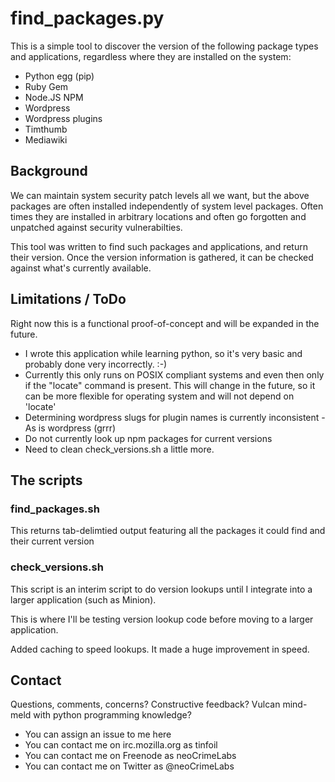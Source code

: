 # find_packages.py

This is a simple tool to discover the version of the following package types and applications, regardless where they are installed on the system:

* Python egg (pip)
* Ruby Gem
* Node.JS NPM
* Wordpress
* Wordpress plugins
* Timthumb
* Mediawiki

## Background

We can maintain system security patch levels all we want, but the above packages are often installed independently of system level packages.  Often times they are installed in arbitrary locations and often go forgotten and unpatched against security vulnerabilties.

This tool was written to find such packages and applications, and return their version.  Once the version information is gathered, it can be checked against what's currently available.

## Limitations / ToDo

Right now this is a functional proof-of-concept and will be expanded in the future.

* I wrote this application while learning python, so it's very basic and probably done very incorrectly.  :-)
* Currently this only runs on POSIX compliant systems and even then only if the "locate" command is present.  This will change in the future, so it can be more flexible for operating system and will not depend on 'locate'
* Determining wordpress slugs for plugin names is currently inconsistent - As is wordpress (grrr)
* Do not currently look up npm packages for current versions
* Need to clean check_versions.sh  a little more.

## The scripts

### find_packages.sh

This returns tab-delimtied output featuring all the packages it could find and their current version

### check_versions.sh

This script is an interim script to do version lookups until I integrate into a larger application (such as Minion).

This is where I'll be testing version lookup code before moving to a larger application.

Added caching to speed lookups.  It made a huge improvement in speed.

## Contact

Questions, comments, concerns?  Constructive feedback?  Vulcan mind-meld with python programming knowledge?

* You can assign an issue to me here
* You can contact me on irc.mozilla.org as tinfoil
* You can contact me on Freenode as neoCrimeLabs
* You can contact me on Twitter as @neoCrimeLabs
